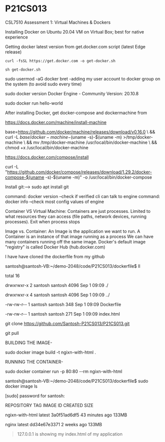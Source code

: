 # P21CS013
CSL7510 Assessment 1: Virtual Machines & Dockers

Installing Docker on Ubuntu 20.04 VM on Virtual Box; best for native experience 

Getting docker latest version from  get.docker.com script (latest Edge release) 

	curl -fsSL https://get.docker.com -o get-docker.sh
  
	sh get-docker.sh
  
sudo usermod -aG docker bret -adding my user account to docker group on the system (to avoid sudo every time)

sudo docker version  Docker Engine - Community Version: 20.10.8

sudo docker run hello-world

After installing Docker, get docker-compose and dockermachine from 

https://docs.docker.com/machine/install-machine

base=https://github.com/docker/machine/releases/download/v0.16.0 \ && curl -L $base/docker-machine-$(uname -s)-$(uname -m) >/tmp/docker-machine \ && mv /tmp/docker-machine /usr/local/bin/docker-machine \ && chmod +x /usr/local/bin/docker-machine 

https://docs.docker.com/compose/install

curl -L "https://github.com/docker/compose/releases/download/1.29.2/docker-compose-$(uname -s)-$(uname -m)" -o /usr/local/bin/docker-compose 

Install git:--> sudo apt install git

command: docker version –check if verified cli can talk to engine 
command: docker info –check  most config values of engine

Container VS Virtual Machine: Containers are just processes. Limited to what resources they can access (file paths, network devices, running processes). Exit when process stops

Image vs. Container:   An Image is the application we want to run. A Container is an instance of that image running as a process We can have many containers running off the same image. Docker's default image "registry" is called Docker Hub (hub.docker.com) 

I have have cloned the dockerfile from my github 

santosh@santosh-VB:~/demo-2048/code/P21CS013/dockerfile$ ll

total 16

drwxrwxr-x 2 santosh santosh 4096 Sep  1 09:09 ./

drwxrwxr-x 4 santosh santosh 4096 Sep  1 09:09 ../

-rw-rw-r-- 1 santosh santosh  348 Sep  1 09:09 Dockerfile

-rw-rw-r-- 1 santosh santosh  271 Sep  1 09:09 index.html

git clone https://github.com/Santosh-P21CS013/P21CS013.git

git pull

BUILDING THE IMAGE-

sudo docker image build -t ngixn-with-html .

RUNNING THE CONTAINER-

sudo docker container run -p 80:80 --rm ngixn-with-html

santosh@santosh-VB:~/demo-2048/code/P21CS013/dockerfile$ sudo docker image ls

[sudo] password for santosh: 

REPOSITORY           TAG       IMAGE ID       CREATED          SIZE

ngixn-with-html      latest    3a0f51ad6df5   43 minutes ago   133MB

nginx                latest    dd34e67e3371   2 weeks ago      133MB

>127.0.0.1 is showing my index.html of my application
